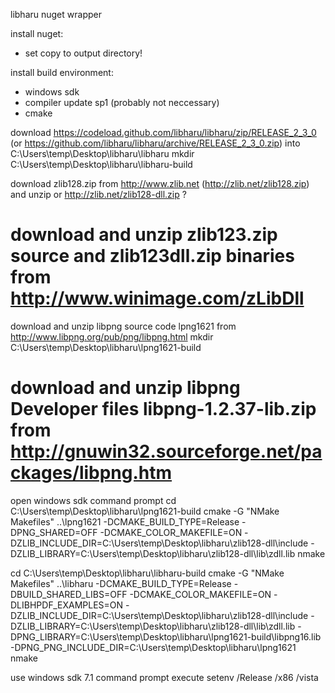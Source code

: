 libharu nuget wrapper

install nuget:
- set copy to output directory!

install build environment:
- windows sdk
- compiler update sp1 (probably not neccessary)
- cmake

download https://codeload.github.com/libharu/libharu/zip/RELEASE_2_3_0 (or https://github.com/libharu/libharu/archive/RELEASE_2_3_0.zip) into C:\Users\temp\Desktop\libharu\libharu
mkdir C:\Users\temp\Desktop\libharu\libharu-build

download zlib128.zip from http://www.zlib.net (http://zlib.net/zlib128.zip) and unzip
or http://zlib.net/zlib128-dll.zip ?
# download and unzip zlib123.zip source and zlib123dll.zip binaries from http://www.winimage.com/zLibDll
download and unzip libpng source code lpng1621 from http://www.libpng.org/pub/png/libpng.html
mkdir C:\Users\temp\Desktop\libharu\lpng1621-build
# download and unzip libpng Developer files libpng-1.2.37-lib.zip from http://gnuwin32.sourceforge.net/packages/libpng.htm

open windows sdk command prompt
cd C:\Users\temp\Desktop\libharu\lpng1621-build
cmake -G "NMake Makefiles" ..\lpng1621 -DCMAKE_BUILD_TYPE=Release -DPNG_SHARED=OFF -DCMAKE_COLOR_MAKEFILE=ON -DZLIB_INCLUDE_DIR=C:\Users\temp\Desktop\libharu\zlib128-dll\include -DZLIB_LIBRARY=C:\Users\temp\Desktop\libharu\zlib128-dll\lib\zdll.lib
nmake

cd C:\Users\temp\Desktop\libharu\libharu-build
cmake -G "NMake Makefiles" ..\libharu -DCMAKE_BUILD_TYPE=Release -DBUILD_SHARED_LIBS=OFF -DCMAKE_COLOR_MAKEFILE=ON -DLIBHPDF_EXAMPLES=ON -DZLIB_INCLUDE_DIR=C:\Users\temp\Desktop\libharu\zlib128-dll\include -DZLIB_LIBRARY=C:\Users\temp\Desktop\libharu\zlib128-dll\lib\zdll.lib -DPNG_LIBRARY=C:\Users\temp\Desktop\libharu\lpng1621-build\libpng16.lib -DPNG_PNG_INCLUDE_DIR=C:\Users\temp\Desktop\libharu\lpng1621
nmake

use windows sdk 7.1 command prompt
execute setenv /Release /x86 /vista
